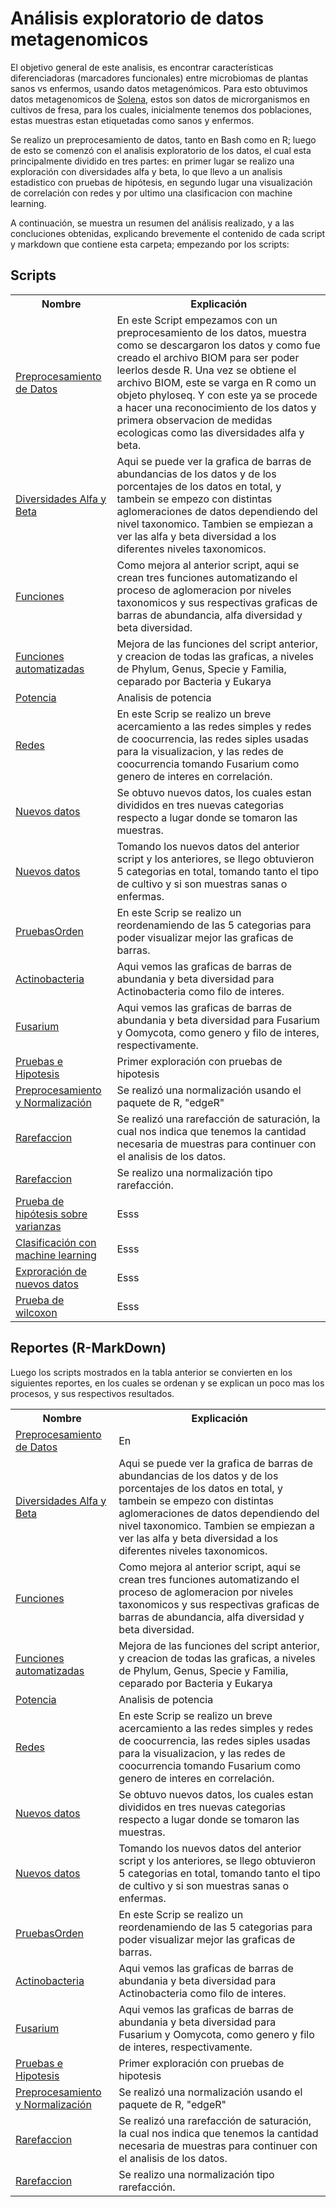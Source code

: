 # Análisis exploratorio de datos metagenomicos

El objetivo general de este analisis, es encontrar características diferenciadoras (marcadores funcionales) entre microbiomas de plantas sanos vs enfermos, usando datos metagenómicos. Para esto obtuvimos datos metagenomicos de <a href="https://solena.ag/home/us" >Solena</a>, estos son datos de microrganismos en cultivos de fresa, para los cuales, inicialmente tenemos dos poblaciones, estas muestras estan etiquetadas como sanos y enfermos.

Se realizo un preprocesamiento de datos, tanto en Bash como en R; luego de esto se comenzó con el analisis exploratorio de los datos, el cual esta principalmente dividido en tres partes: en primer lugar se realizo una exploración con diversidades alfa y beta, lo que llevo a un analisis estadistico con pruebas de hipótesis, en segundo lugar una visualización de correlación con redes y por ultimo una clasificacion con machine learning.

A continuación, se muestra un resumen del análisis realizado, y a las concluciones obtenidas, explicando brevemente el contenido de cada script y markdown que contiene esta carpeta; empezando por los scripts:

## Scripts
<table class="default">
  <tr>
    <th scope="row">Nombre</th>
    <th>Explicación</th>
  </tr>
  <tr>
    <td><a href="https://github.com/CamilaSilva1995/Tesis_Maestria/blob/main/Analisis_Comparativo/Fresa_Solena/20230130_PreprocesamientoDatos.R">Preprocesamiento de Datos</a></td>
    <td>En este Script empezamos con un preprocesamiento de los datos, muestra como se descargaron los datos y como fue creado el archivo BIOM para ser poder leerlos desde R. Una vez se obtiene el archivo BIOM, este se varga en R como un objeto phyloseq. Y con este ya se procede a hacer una reconocimiento de los datos y primera observacion de medidas ecologicas como las diversidades alfa y beta. </td>
  </tr>
  <tr>
    <td><a href="https://github.com/CamilaSilva1995/Tesis_Maestria/blob/main/Analisis_Comparativo/Fresa_Solena/20230213_DiversidadesAlfa%26Beta.R">Diversidades Alfa y Beta</a></td>
    <td>Aqui se puede ver la grafica de barras de abundancias de los datos y de los porcentajes de los datos en total, y tambein se empezo con distintas aglomeraciones de datos dependiendo del nivel taxonomico. Tambien se empiezan a ver las alfa y beta diversidad a los diferentes niveles taxonomicos.</td>
  </tr>
  <tr>
    <td><a href="https://github.com/CamilaSilva1995/Tesis_Maestria/blob/main/Analisis_Comparativo/Fresa_Solena/20230220_Funciones.R">Funciones</a></td>
    <td>Como mejora al anterior script, aqui se crean tres funciones automatizando el proceso de aglomeracion por niveles taxonomicos y sus respectivas graficas de barras de abundancia, alfa diversidad y beta diversidad.  </td>
  </tr>
  <tr>
    <td><a href="https://github.com/CamilaSilva1995/Tesis_Maestria/blob/main/Analisis_Comparativo/Fresa_Solena/20230227_Funciones%26Graficas.R">Funciones automatizadas</a></td>
    <td>Mejora de las funciones del script anterior, y creacion de todas las graficas, a niveles de Phylum, Genus, Specie y Familia, ceparado por Bacteria y Eukarya</td>
  </tr>
  <tr>
    <td><a href="https://github.com/CamilaSilva1995/Tesis_Maestria/blob/main/Analisis_Comparativo/Fresa_Solena/20230306_Potencia%26PruebaHipotesis.R">Potencia</a></td>
    <td>Analisis de potencia</td>
  </tr>
  <tr>
    <td><a href="https://github.com/CamilaSilva1995/Tesis_Maestria/blob/main/Analisis_Comparativo/Fresa_Solena/20230314_Redes.R">Redes</a></td>
    <td>En este Scrip se realizo un breve acercamiento a las redes simples y redes de coocurrencia, las redes siples usadas para la visualizacion, y las redes de coocurrencia tomando Fusarium como genero de interes en correlación. </td>
  </tr>
  <tr>
    <td><a href="https://github.com/CamilaSilva1995/Tesis_Maestria/blob/main/Analisis_Comparativo/Fresa_Solena/20230320_NuevosDatos.R">Nuevos datos</a></td>
    <td>Se obtuvo nuevos datos, los cuales estan divididos en tres nuevas categorias respecto a lugar donde se tomaron las muestras.</td>
  </tr>
  <tr>
    <td><a href="https://github.com/CamilaSilva1995/Tesis_Maestria/blob/main/Analisis_Comparativo/Fresa_Solena/20230321_NuevosDatosAll.R">Nuevos datos</a></td>
    <td>Tomando los nuevos datos del anterior script y los anteriores, se llego obtuvieron 5 categorias en total, tomando tanto el tipo de cultivo y si son muestras sanas o enfermas.</td>
  </tr>
  <tr>
    <td><a href="https://github.com/CamilaSilva1995/Tesis_Maestria/blob/main/Analisis_Comparativo/Fresa_Solena/20230327_PruebasOrden.R">PruebasOrden</a></td>
    <td>En este Scrip se realizo un reordenamiendo de las 5 categorias para poder visualizar mejor las graficas de barras.</td>
  </tr>
  <tr>
    <td><a href="https://github.com/CamilaSilva1995/Tesis_Maestria/blob/main/Analisis_Comparativo/Fresa_Solena/20230403_Actinobacteria.R">Actinobacteria</a></td>
    <td>Aqui vemos las graficas de barras de abundania y beta diversidad para Actinobacteria como filo de interes.</td>
  </tr>
  <tr>
    <td><a href="https://github.com/CamilaSilva1995/Tesis_Maestria/blob/main/Analisis_Comparativo/Fresa_Solena/20230403_Oomycota%26Fusarium.R">Fusarium</a></td>
    <td>Aqui vemos las graficas de barras de abundania y beta diversidad para Fusarium y Oomycota, como genero y filo de interes, respectivamente. </td>
  </tr>
  <tr>
    <td><a href="https://github.com/CamilaSilva1995/Tesis_Maestria/blob/main/Analisis_Comparativo/Fresa_Solena/20230410_PruebasdeHipotesis.R">Pruebas e Hipotesis</a></td>
    <td>Primer exploración con pruebas de hipotesis</td>
  </tr>
  <tr>
    <td><a href="https://github.com/CamilaSilva1995/Tesis_Maestria/blob/main/Analisis_Comparativo/Fresa_Solena/20230411_Preprocesamiento%26Normalizaci%C3%B3n.R">Preprocesamiento y Normalización</a></td>
    <td>Se realizó una normalización usando el paquete de R, "edgeR"</td>
  </tr>
  <tr>
    <td><a href="https://github.com/CamilaSilva1995/Tesis_Maestria/blob/main/Analisis_Comparativo/Fresa_Solena/20230419_Rarefaccion.R">Rarefaccion</a></td>
    <td>Se realizó una rarefacción de saturación, la cual nos indica que tenemos la cantidad necesaria de muestras para continuer con el analisis de los datos.</td>
  </tr>
  <tr>
    <td><a href="https://github.com/CamilaSilva1995/Tesis_Maestria/blob/main/Analisis_Comparativo/Fresa_Solena/20230425_Rarefaccion(Normalizacion).R">Rarefaccion</a></td>
    <td>Se realizo una normalización tipo rarefacción.</td>
  </tr>
   <tr>
    <td><a href="https://github.com/CamilaSilva1995/Tesis_Maestria/blob/main/Analisis_Comparativo/Fresa_Solena/20230427_PruebasdeHipotesisVarianzas.R">Prueba de hipótesis sobre varianzas</a></td>
     <td>Esss</td>
  </tr>
  <tr>
    <td><a href="https://github.com/CamilaSilva1995/Tesis_Maestria/blob/main/Analisis_Comparativo/Fresa_Solena/20230428_ML.ipynb">Clasificación con machine learning</a></td>
    <td>Esss</td>
  </tr>
  <tr>
    <td><a href="https://github.com/CamilaSilva1995/Tesis_Maestria/blob/main/Analisis_Comparativo/Fresa_Solena/20230502_NuevosDatos.R">Exproración de nuevos datos</a></td>
    <td>Esss</td>
  </tr>
  <tr>
    <td><a href="https://github.com/CamilaSilva1995/Tesis_Maestria/blob/main/Analisis_Comparativo/Fresa_Solena/20230510_PruebaWilcoxon.R">Prueba de wilcoxon</a></td>
    <td>Esss</td>
  </tr>
</table>


## Reportes (R-MarkDown)
Luego los scripts mostrados en la tabla anterior se convierten en los siguientes reportes, en los cuales se ordenan y se explican un poco mas los procesos, y sus respectivos resultados.

<table class="default">
  <tr>
    <th scope="row">Nombre</th>
    <th>Explicación</th>
  </tr>
  <tr>
    <td><a href="https">Preprocesamiento de Datos</a></td>
    <td>En  </td>
  </tr>
  <tr>
    <td><a href="https">Diversidades Alfa y Beta</a></td>
    <td>Aqui se puede ver la grafica de barras de abundancias de los datos y de los porcentajes de los datos en total, y tambein se empezo con distintas aglomeraciones de datos dependiendo del nivel taxonomico. Tambien se empiezan a ver las alfa y beta diversidad a los diferentes niveles taxonomicos.</td>
  </tr>
  <tr>
    <td><a href="https">Funciones</a></td>
    <td>Como mejora al anterior script, aqui se crean tres funciones automatizando el proceso de aglomeracion por niveles taxonomicos y sus respectivas graficas de barras de abundancia, alfa diversidad y beta diversidad.  </td>
  </tr>
  <tr>
    <td><a href="https">Funciones automatizadas</a></td>
    <td>Mejora de las funciones del script anterior, y creacion de todas las graficas, a niveles de Phylum, Genus, Specie y Familia, ceparado por Bacteria y Eukarya</td>
  </tr>
  <tr>
    <td><a href="https">Potencia</a></td>
    <td>Analisis de potencia</td>
  </tr>
  <tr>
    <td><a href="https">Redes</a></td>
    <td>En este Scrip se realizo un breve acercamiento a las redes simples y redes de coocurrencia, las redes siples usadas para la visualizacion, y las redes de coocurrencia tomando Fusarium como genero de interes en correlación. </td>
  </tr>
  <tr>
    <td><a href="https">Nuevos datos</a></td>
    <td>Se obtuvo nuevos datos, los cuales estan divididos en tres nuevas categorias respecto a lugar donde se tomaron las muestras.</td>
  </tr>
  <tr>
    <td><a href="https">Nuevos datos</a></td>
    <td>Tomando los nuevos datos del anterior script y los anteriores, se llego obtuvieron 5 categorias en total, tomando tanto el tipo de cultivo y si son muestras sanas o enfermas.</td>
  </tr>
  <tr>
    <td><a href="https">PruebasOrden</a></td>
    <td>En este Scrip se realizo un reordenamiendo de las 5 categorias para poder visualizar mejor las graficas de barras.</td>
  </tr>
  <tr>
    <td><a href="https">Actinobacteria</a></td>
    <td>Aqui vemos las graficas de barras de abundania y beta diversidad para Actinobacteria como filo de interes.</td>
  </tr>
  <tr>
    <td><a href="https">Fusarium</a></td>
    <td>Aqui vemos las graficas de barras de abundania y beta diversidad para Fusarium y Oomycota, como genero y filo de interes, respectivamente. </td>
  </tr>
  <tr>
    <td><a href="https">Pruebas e Hipotesis</a></td>
    <td>Primer exploración con pruebas de hipotesis</td>
  </tr>
  <tr>
    <td><a href="https">Preprocesamiento y Normalización</a></td>
    <td>Se realizó una normalización usando el paquete de R, "edgeR"</td>
  </tr>
  <tr>
    <td><a href="https">Rarefaccion</a></td>
    <td>Se realizó una rarefacción de saturación, la cual nos indica que tenemos la cantidad necesaria de muestras para continuer con el analisis de los datos.</td>
  </tr>
  <tr>
    <td><a href="https">Rarefaccion</a></td>
    <td>Se realizo una normalización tipo rarefacción.</td>
  </tr>
</table>

